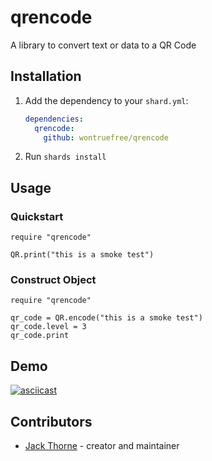 # qrencode

A library to convert text or data to a QR Code

## Installation

1. Add the dependency to your `shard.yml`:

   ```yaml
   dependencies:
     qrencode:
       github: wontruefree/qrencode
   ```

2. Run `shards install`

## Usage

### Quickstart

```crystal
require "qrencode"

QR.print("this is a smoke test")
```

### Construct Object

```crystal
require "qrencode"

qr_code = QR.encode("this is a smoke test")
qr_code.level = 3
qr_code.print
```

## Demo

[![asciicast](https://asciinema.org/a/255386.svg)](https://asciinema.org/a/255386)

## Contributors

- [Jack Thorne](https://github.com/your-github-user) - creator and maintainer
